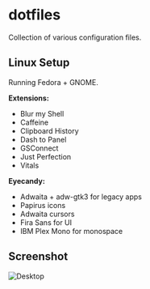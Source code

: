 # dotfiles

Collection of various configuration files.

## Linux Setup
Running Fedora + GNOME.

**Extensions:**

* Blur my Shell
* Caffeine
* Clipboard History
* Dash to Panel
* GSConnect
* Just Perfection
* Vitals

**Eyecandy:**

* Adwaita + adw-gtk3 for legacy apps
* Papirus icons
* Adwaita cursors
* Fira Sans for UI
* IBM Plex Mono for monospace

## Screenshot
![Desktop](https://raw.githubusercontent.com/varcharfoobar/dotfiles/master/linux.png)
